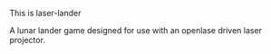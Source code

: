 This is laser-lander

A lunar lander game designed for use with an openlase driven laser projector.

